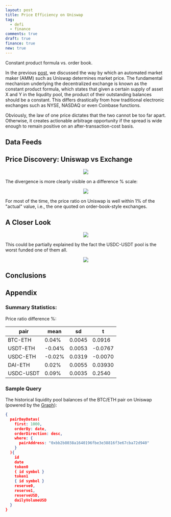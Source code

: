 ```yaml
---
layout: post
title: Price Efficiency on Uniswap
tag:
  - defi
  - finance
comments: true
draft: true
finance: true
new: true
---
```

Constant product formula vs. order book.

In the previous [post](/Dynamics-of-Liquidity-Pool-Returns-A-Uniswap-Example/), we discussed the way by which an automated market maker (AMM) such as Uniswap determines market price. The fundamental mechanism underlying the decentralized exchange is known as the constant product formula, which states that given a certain supply of asset X and Y in the liqudity pool, the product of their outstanding balances should be a constant. This differs drastically from how traditional electronic exchanges such as NYSE, NASDAQ or even Coinbase functions.

Obviously, the law of one price dictates that the two cannot be too far apart. Otherwise, it creates actionable arbitrage opportunity if the spread is wide enough to remain positive on an after-transaction-cost basis.

## Data Feeds

## Price Discovery: Uniswap vs Exchange

<div align="center">
  <img src="https://shawenyao.github.io/R/output/uniswap_vs_exchange/plot1_uniswap_vs_exchange.png" />
</div>

The divergence is more clearly visible on a difference % scale:

<div align="center">
  <img src="https://shawenyao.github.io/R/output/uniswap_vs_exchange/plot2_uniswap_vs_exchange_diff.png" />
</div>

For most of the time, the price ratio on Uniswap is well within 1% of the "actual" value, i.e., the one quoted on order-book-style exchanges.

## A Closer Look

<div align="center">
  <img src="https://shawenyao.github.io/R/output/uniswap_vs_exchange/plot3_uniswap_vs_exchange_distribution.png" />
</div>

This could be partially explained by the fact the USDC-USDT pool is the worst funded one of them all.

<div align="center">
  <img src="https://shawenyao.github.io/R/output/uniswap_vs_exchange/plot4_uniswap_vs_exchange_reserve.png" />
</div>

## Conclusions

## Appendix

### Summary Statistics: 

Price ratio difference %:

| pair | mean | sd | t |
|---|---|---|---|
| BTC-ETH | 0.04% | 0.0045 | 0.0916 |
| USDT-ETH | -0.04% | 0.0053 | -0.0767 |
| USDC-ETH | -0.02% | 0.0319 | -0.0070 |
| DAI-ETH | 0.02% | 0.0055 | 0.03930 |
| USDC-USDT | 0.09% | 0.0035 | 0.2540 |

### Sample Query

The historical liquidity pool balances of the BTC/ETH pair on Uniswap (powered by the [Graph](https://thegraph.com/explorer/subgraph/uniswap/uniswap-v2)):

```json
{
  pairDayDatas(
    first: 1000,
    orderBy: date, 
    orderDirection: desc, 
    where: { 
      pairAddress: "0xbb2b8038a1640196fbe3e38816f3e67cba72d940"
    }
  ){
    id 
    date 
    token0
    { id symbol } 
    token1
    { id symbol } 
    reserve0,
    reserve1,
    reserveUSD,
    dailyVolumeUSD
  } 
}
```
